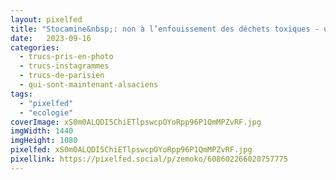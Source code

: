 ```yaml
---
layout: pixelfed
title: "Stocamine&nbsp;: non à l’enfouissement des déchets toxiques - une action XR ce matin à #Strasbourg. C’est joli, non ?"
date:   2023-09-16
categories: 
  - trucs-pris-en-photo
  - trucs-instagrammes
  - trucs-de-parisien
  - qui-sont-maintenant-alsaciens
tags: 
  - "pixelfed"
  - "ecologie"
coverImage: xS0m0ALQDI5ChiETlpswcpOYoRpp96P1QmMPZvRF.jpg
imgWidth: 1440
imgHeight: 1080
pixelfed: xS0m0ALQDI5ChiETlpswcpOYoRpp96P1QmMPZvRF.jpg
pixellink: https://pixelfed.social/p/zemoko/608602266020757775
---
```


